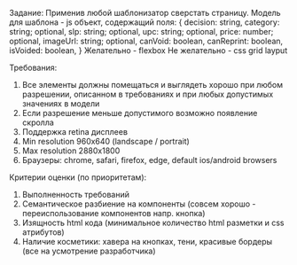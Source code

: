 Задание:
Применив любой шаблонизатор сверстать страницу.
Модель для шаблона - js объект, содержащий поля:
{
  decision: string,
  category: string; optional,
  slp: string; optional,
  upc: string; optional,
  price: number; optional,
  imageUrl: string; optional,
  canVoid: boolean,
  canReprint: boolean,
  isVoided: boolean,
}
Желательно - flexbox
Не желательно - css grid layput

Требования:
1. Все элементы должны помещаться и выглядеть хорошо при любом разрешении,
описанном в требованиях и при любых допустимых значениях в модели
2. Если разрешение меньше допустимого возможно появление скролла
3. Поддержка retina дисплеев
4. Min resolution 960x640 (landscape / portrait)
5. Max resolution 2880x1800
6. Браузеры: chrome, safari, firefox, edge, default ios/android browsers

Критерии оценки (по приоритетам):
1. Выполненность требований
2. Семантическое разбиение на компоненты (совсем хорошо - переиспользование компонентов напр. кнопка)
3. Изящность html кода (минимальное количество html разметки и css атрибутов)
4. Наличие косметики: хавера на кнопках, тени, красивые бордеры (все на усмотрение разработчика)